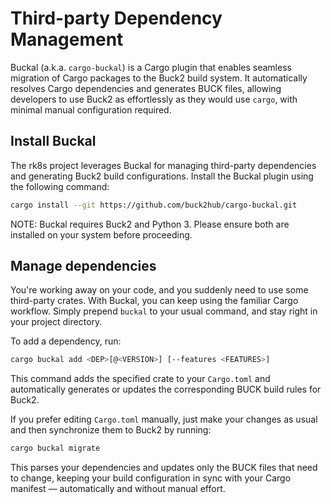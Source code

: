 # Third-party Dependency Management

Buckal (a.k.a. `cargo-buckal`) is a Cargo plugin that enables seamless migration of Cargo packages to the Buck2 build system. It automatically resolves Cargo dependencies and generates BUCK files, allowing developers to use Buck2 as effortlessly as they would use `cargo`, with minimal manual configuration required.

## Install Buckal

The rk8s project leverages Buckal for managing third-party dependencies and generating Buck2 build configurations. Install the Buckal plugin using the following command:

```bash
cargo install --git https://github.com/buck2hub/cargo-buckal.git
```

NOTE: Buckal requires Buck2 and Python 3. Please ensure both are installed on your system before proceeding.

## Manage dependencies

You're working away on your code, and you suddenly need to use some third-party crates. With Buckal, you can keep using the familiar Cargo workflow. Simply prepend `buckal` to your usual command, and stay right in your project directory.

To add a dependency, run:

```bash
cargo buckal add <DEP>[@<VERSION>] [--features <FEATURES>]
```

This command adds the specified crate to your `Cargo.toml` and automatically generates or updates the corresponding BUCK build rules for Buck2.

If you prefer editing `Cargo.toml` manually, just make your changes as usual and then synchronize them to Buck2 by running:

```bash
cargo buckal migrate
```

This parses your dependencies and updates only the BUCK files that need to change, keeping your build configuration in sync with your Cargo manifest — automatically and without manual effort.
